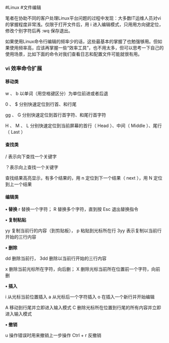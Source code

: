 #Linux #文件编辑

笔者在协助不同的客户处理Linux平台问题的过程中发现：大多数IT运维人员对vi的掌握程度非常浅。仅限于打开文件后，用 i 进入编辑模式，只用用方向键定位，修改个别字符后再 :wq 保存退出。

如果使用Linux命令行编辑的频率少的话，这些最基本的掌握了也勉强够用。但如果使用频率高，应该再掌握一些“效率工具”，也不用太多，但可以思考一下自己的使用场景，比如下面的命令对我们查看日志和配置文件可能就很有用。

### vi 效率命令扩展

#### **移动类**
    
w 、 b 以单词（用空格键区分）为单位前进或者后退

0 、 $ 分别快速定位到行首、和行尾

gg 、 G 分别快速定位到首行首字符、和尾行首字符

H 、 M 、 L 分别快速定位到当前屏幕的首行（ Head ）、中间（ Middle ）、尾行（ Last ）

#### 查找类
    
/ 表示向下查找一个关键字

？表示向上查找一个关键字

查找结果高亮显示，有多个结果的，用 n 定位到下一个结果（ next ），用 N 定位到上一个结果

#### 编辑类
    
**• 替换** 
r 替换一个字符； 
R 替换多个字符，直到按 Esc 退出替换指令

**• 复制粘贴**

yy 复制当前行的内容（到剪贴板）， p 粘贴到光标所在行
3yy 表示复制以当前行开始的三行内容

**• 删除**

dd 删除当前行， 3dd 删除以当前行开始的三行内容

x 删除当前光标所在字符，向后删；
X 删除光标当前所在位置前一个字符，向前删

**• 插入**

i 从光标当前位置插入
a 从光标后一个字符插入
o 在插入一个新行并开始编辑

A 移动到行尾并立即进入输入模式
C 删除光标所在位置到行尾的所有内容并立即进入输入模式

**• 撤销**

u 操作错误时用来撤销上一步操作
Ctrl + r 反撤销